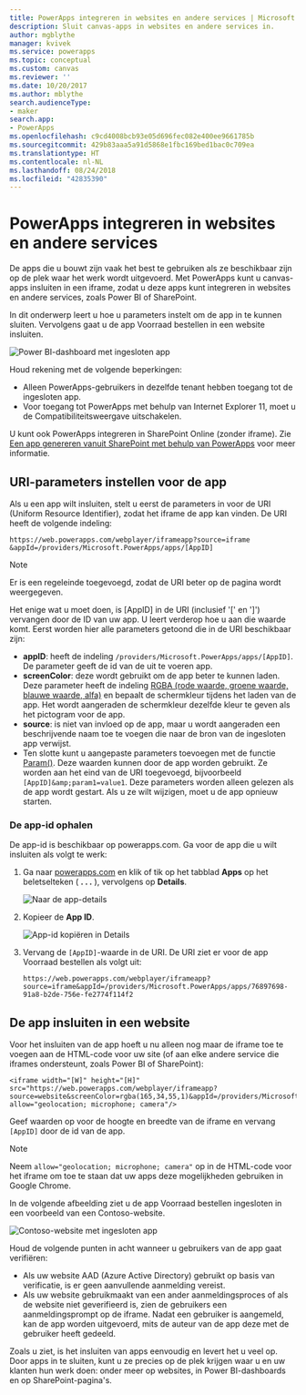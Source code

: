 ```yaml
---
title: PowerApps integreren in websites en andere services | Microsoft Docs
description: Sluit canvas-apps in websites en andere services in.
author: mgblythe
manager: kvivek
ms.service: powerapps
ms.topic: conceptual
ms.custom: canvas
ms.reviewer: ''
ms.date: 10/20/2017
ms.author: mblythe
search.audienceType:
- maker
search.app:
- PowerApps
ms.openlocfilehash: c9cd4008bcb93e05d696fec082e400ee9661785b
ms.sourcegitcommit: 429b83aaa5a91d5868e1fbc169bed1bac0c709ea
ms.translationtype: HT
ms.contentlocale: nl-NL
ms.lasthandoff: 08/24/2018
ms.locfileid: "42835390"
---
```

# <a name="integrate-powerapps-into-websites-and-other-services"></a>PowerApps integreren in websites en andere services
De apps die u bouwt zijn vaak het best te gebruiken als ze beschikbaar zijn op de plek waar het werk wordt uitgevoerd. Met PowerApps kunt u canvas-apps insluiten in een iframe, zodat u deze apps kunt integreren in websites en andere services, zoals Power BI of SharePoint.

In dit onderwerp leert u hoe u parameters instelt om de app in te kunnen sluiten. Vervolgens gaat u de app Voorraad bestellen in een website insluiten.

![Power BI-dashboard met ingesloten app](./media/embed-apps-dev/embed-dashboard.png)

Houd rekening met de volgende beperkingen:

* Alleen PowerApps-gebruikers in dezelfde tenant hebben toegang tot de ingesloten app.
* Voor toegang tot PowerApps met behulp van Internet Explorer 11, moet u de Compatibiliteitsweergave uitschakelen.

U kunt ook PowerApps integreren in SharePoint Online (zonder iframe). Zie [Een app genereren vanuit SharePoint met behulp van PowerApps](../canvas-apps/generate-app-from-sharepoint-list-interface.md) voor meer informatie.

## <a name="set-uri-parameters-for-your-app"></a>URI-parameters instellen voor de app
Als u een app wilt insluiten, stelt u eerst de parameters in voor de URI (Uniform Resource Identifier), zodat het iframe de app kan vinden. De URI heeft de volgende indeling:

```
https://web.powerapps.com/webplayer/iframeapp?source=iframe
&appId=/providers/Microsoft.PowerApps/apps/[AppID]
```

> [!NOTE]
> Er is een regeleinde toegevoegd, zodat de URI beter op de pagina wordt weergegeven.

Het enige wat u moet doen, is [AppID] in de URI (inclusief '[' en ']') vervangen door de ID van uw app. U leert verderop hoe u aan die waarde komt. Eerst worden hier alle parameters getoond die in de URI beschikbaar zijn:

* **appID**: heeft de indeling `/providers/Microsoft.PowerApps/apps/[AppID]`. De parameter geeft de id van de uit te voeren app.
* **screenColor**: deze wordt gebruikt om de app beter te kunnen laden. Deze parameter heeft de indeling [RGBA (rode waarde, groene waarde, blauwe waarde, alfa)](../canvas-apps/functions/function-colors.md) en bepaalt de schermkleur tijdens het laden van de app. Het wordt aangeraden de schermkleur dezelfde kleur te geven als het pictogram voor de app.
* **source**: is niet van invloed op de app, maar u wordt aangeraden een beschrijvende naam toe te voegen die naar de bron van de ingesloten app verwijst.
* Ten slotte kunt u aangepaste parameters toevoegen met de functie [Param()](../canvas-apps/functions/function-param.md). Deze waarden kunnen door de app worden gebruikt. Ze worden aan het eind van de URI toegevoegd, bijvoorbeeld `[AppID]&amp;param1=value1`. Deze parameters worden alleen gelezen als de app wordt gestart. Als u ze wilt wijzigen, moet u de app opnieuw starten.

### <a name="get-the-app-id"></a>De app-id ophalen
De app-id is beschikbaar op powerapps.com. Ga voor de app die u wilt insluiten als volgt te werk:

1. Ga naar [powerapps.com](https://powerapps.microsoft.com) en klik of tik op het tabblad **Apps** op het beletselteken ( **. . .** ), vervolgens op **Details**.
   
    ![Naar de app-details](./media/embed-apps-dev/details.png)
2. Kopieer de **App ID**.
   
    ![App-id kopiëren in Details](./media/embed-apps-dev/app-id.png)
3. Vervang de `[AppID]`-waarde in de URI. De URI ziet er voor de app Voorraad bestellen als volgt uit:
   
    ```
    https://web.powerapps.com/webplayer/iframeapp?source=iframe&appId=/providers/Microsoft.PowerApps/apps/76897698-91a8-b2de-756e-fe2774f114f2
    ```

## <a name="embed-your-app-in-a-website"></a>De app insluiten in een website
Voor het insluiten van de app hoeft u nu alleen nog maar de iframe toe te voegen aan de HTML-code voor uw site (of aan elke andere service die iframes ondersteunt, zoals Power BI of SharePoint):

```
<iframe width="[W]" height="[H]" src="https://web.powerapps.com/webplayer/iframeapp?source=website&screenColor=rgba(165,34,55,1)&appId=/providers/Microsoft.PowerApps/apps/[AppID]" allow="geolocation; microphone; camera"/>
```

Geef waarden op voor de hoogte en breedte van de iframe en vervang `[AppID]` door de id van de app.

> [!NOTE]
> Neem `allow="geolocation; microphone; camera"` op in de HTML-code voor het iframe om toe te staan dat uw apps deze mogelijkheden gebruiken in Google Chrome.

In de volgende afbeelding ziet u de app Voorraad bestellen ingesloten in een voorbeeld van een Contoso-website.

![Contoso-website met ingesloten app](./media/embed-apps-dev/contoso-website.png)

Houd de volgende punten in acht wanneer u gebruikers van de app gaat verifiëren:

* Als uw website AAD (Azure Active Directory) gebruikt op basis van verificatie, is er geen aanvullende aanmelding vereist.
* Als uw website gebruikmaakt van een ander aanmeldingsproces of als de website niet geverifieerd is, zien de gebruikers een aanmeldingsprompt op de iframe. Nadat een gebruiker is aangemeld, kan de app worden uitgevoerd, mits de auteur van de app deze met de gebruiker heeft gedeeld.

Zoals u ziet, is het insluiten van apps eenvoudig en levert het u veel op. Door apps in te sluiten, kunt u ze precies op de plek krijgen waar u en uw klanten hun werk doen: onder meer op websites, in Power BI-dashboards en op SharePoint-pagina's.


